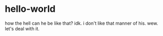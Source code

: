 # hello-world

how the hell can he be like that?
idk.
i don't like that manner of his.
wew. let's deal with it.
